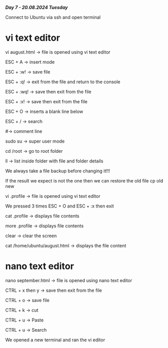 _**Day 7 - 20.08.2024 Tuesday**_

Connect to Ubuntu via ssh and open terminal

# vi text editor

vi august.html → file is opened using vi text editor

ESC + A → insert mode

ESC + :w! → save file

ESC + :q! → exit from the file and return to the console

ESC + :wq! → save then exit from the file

ESC + :x! → save then exit from the file

ESC + O → inserts a blank line below

ESC + / → search

#→ comment line



sudo su → super user mode

cd /root → go to root folder

ll → list inside folder with file and folder details

We always take a file backup before changing it!!!

If the result we expect is not the one then we can restore the old file
cp old new

vi .profile → file is opened using vi text editor

We pressed 3 times ESC + O and ESC + :x then exit

cat .profile → displays file contents

more .profile → displays file contents

clear → clear the screen


cat /home/ubuntu/august.html → displays the file content


# nano text editor
nano september.html → file is opened using nano text editor

CTRL + x then y → save then exit from the file

CTRL + o → save file

CTRL + k → cut

CTRL + u → Paste

CTRL + u → Search

We opened a new terminal and ran the vi editor


